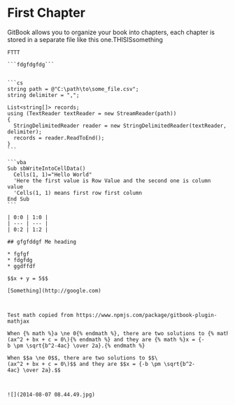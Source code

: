 # First Chapter

GitBook allows you to organize your book into chapters, each chapter is stored in a separate file like this one.THISISsomething

``````NDHRBFJRNF
FTTT

```fdgfdgfdg```


```cs
string path = @"C:\path\to\some_file.csv";
string delimiter = ",";

List<string[]> records;
using (TextReader textReader = new StreamReader(path))
{
  StringDelimitedReader reader = new StringDelimitedReader(textReader, delimiter);
  records = reader.ReadToEnd();
}
```

```vba
Sub sbWriteIntoCellData()
  Cells(1, 1)="Hello World"
  'Here the first value is Row Value and the second one is column value 
  'Cells(1, 1) means first row first column
End Sub
```

| 0:0 | 1:0 |
| --- | --- |
| 0:2 | 1:2 |

## gfgfddgf Me heading

* fgfgf
* fdgfdg
* ggdffdf

$$x + y = 5$$

[Something](http://google.com)



Test math copied from https://www.npmjs.com/package/gitbook-plugin-mathjax 

When {% math %}a \ne 0{% endmath %}, there are two solutions to {% math %}\(ax^2 + bx + c = 0\){% endmath %} and they are {% math %}x = {-b \pm \sqrt{b^2-4ac} \over 2a}.{% endmath %}

When $$a \ne 0$$, there are two solutions to $$\(ax^2 + bx + c = 0\)$$ and they are $$x = {-b \pm \sqrt{b^2-4ac} \over 2a}.$$



![](2014-08-07 08.44.49.jpg)

